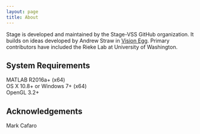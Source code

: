 ```yaml
---
layout: page
title: About
---
```


Stage is developed and maintained by the Stage-VSS GitHub organization. It builds on ideas developed by Andrew Straw in [Vision Egg](http://visionegg.org). Primary contributors have included the Rieke Lab at University of Washington.

## System Requirements
MATLAB R2016a+ (x64)  
OS X 10.8+ or Windows 7+ (x64)  
OpenGL 3.2+  

## Acknowledgements
Mark Cafaro  
